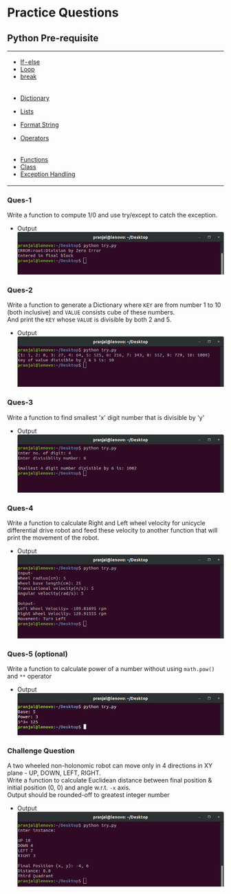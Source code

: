 # Practice Questions
## Python Pre-requisite
<table width="100%"> 
  <tr>
  <td width="25%">
    
   - [If-else](https://www.learnbyexample.org/python-if-else-elif-statement/)
   - [Loop](https://www.learnbyexample.org/python-while-loop/)
   - [break](https://www.learnbyexample.org/python-break-statement/)

  </td>
  </tr>
  <tr>
  <td width="25%">
  
  - [Dictionary](https://www.learnbyexample.org/python-dictionary/)
  - [Lists](https://www.learnbyexample.org/python-list/) 

  - [Format String](https://www.learnbyexample.org/python-string-format-method/)
  - [Operators](https://www.learnbyexample.org/python-operators/)
  </td>
  </tr>
  
  <tr>
  <td width="25%">
  
  - [Functions](https://www.learnbyexample.org/python-functions/)
  - [Class](https://www.learnbyexample.org/python-classes-and-objects/)
  - [Exception Handling](https://www.learnbyexample.org/python-exceptions-try-except/)
  </td>
  </tr>
  </table>



### Ques-1
Write a function to compute 1/0 and use try/except to catch the exception.
- Output \
![](output-img/ques-1.png)

### Ques-2
Write a function to generate a Dictionary where `KEY` are from number 1 to 10 (both inclusive) and `VALUE` consists cube of these numbers. \
And print the `KEY` whose `VALUE` is divisible by both 2 and 5.
- Output \
![](output-img/ques-2.png)

### Ques-3
Write a function to find smallest 'x' digit number that is divisible by 'y'
- Output \
![](output-img/ques-3.png)

### Ques-4
Write a function to calculate Right and Left wheel velocity for unicycle differential drive robot
and feed these velocity to another function that will print the movement of the robot.
- Output \
![](output-img/ques-4.png)

### Ques-5 (optional)
Write a function to calculate power of a number without using `math.pow()` and `**` operator
- Output \
![](output-img/ques-5.png)

### Challenge Question
A two wheeled non-holonomic robot can move only in 4 directions in XY plane - UP, DOWN, LEFT, RIGHT. \
Write a function to calculate Euclidean distance between final position & initial position (0, 0) and angle w.r.t. `-x` axis. \
Output should be rounded-off to greatest integer number
- Output
![](output-img/challenge.png)
